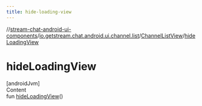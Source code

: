 ```yaml
---
title: hide-loading-view
---
```

//[stream-chat-android-ui-components](../../../index.md)/[io.getstream.chat.android.ui.channel.list](../index.md)/[ChannelListView](index.md)/[hideLoadingView](hideLoadingView.md)



# hideLoadingView  
[androidJvm]  
Content  
fun [hideLoadingView](hideLoadingView.md)()  



